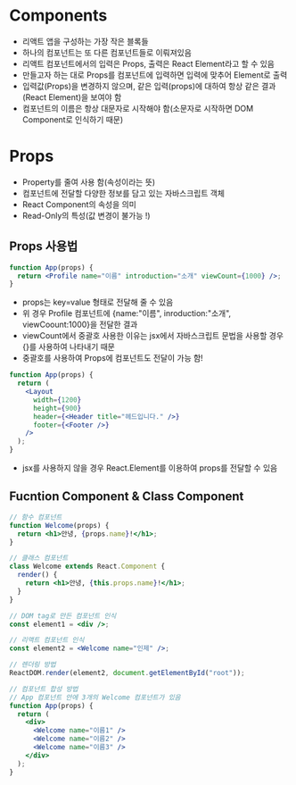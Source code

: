 # Components

- 리액트 앱을 구성하는 가장 작은 블록들
- 하나의 컴포넌트는 또 다른 컴포넌트들로 이뤄져있음
- 리액트 컴포넌트에서의 입력은 Props, 출력은 React Element라고 할 수 있음
- 만들고자 하는 대로 Props를 컴포넌트에 입력하면 입력에 맞추어 Element로 출력
- 입력값(Props)을 변경하지 않으며, 같은 입력(props)에 대하여 항상 같은 결과(React Element)을 보여야 함
- 컴포넌트의 이름은 항상 대문자로 시작해야 함(소문자로 시작하면 DOM Component로 인식하기 때문)

# Props

- Property를 줄여 사용 함(속성이라는 뜻)
- 컴포넌트에 전달할 다양한 정보를 담고 있는 자바스크립트 객체
- React Component의 속성을 의미
- Read-Only의 특성(값 변경이 불가능 !)

## Props 사용법

```jsx
function App(props) {
  return <Profile name="이름" introduction="소개" viewCount={1000} />;
}
```

- props는 key=value 형태로 전달해 줄 수 있음
- 위 경우 Profile 컴포넌트에 {name:"이름", inroduction:"소개", viewCoount:1000}을 전달한 결과
- viewCount에서 중괄호 사용한 이유는 jsx에서 자바스크립트 문법을 사용할 경우 {}를 사용하여 나타내기 때문
- 중괄호를 사용하여 Props에 컴포넌트도 전달이 가능 함!

```jsx
function App(props) {
  return (
    <Layout
      width={1200}
      height={900}
      header={<Header title="헤드입니다." />}
      footer={<Footer />}
    />
  );
}
```

- jsx를 사용하지 않을 경우 React.Element를 이용하여 props를 전달할 수 있음

## Fucntion Component & Class Component

```jsx
// 함수 컴포넌트
function Welcome(props) {
  return <h1>안녕, {props.name}!</h1>;
}

// 클래스 컴포넌트
class Welcome extends React.Component {
  render() {
    return <h1>안녕, {this.props.name}!</h1>;
  }
}

// DOM tag로 만든 컴포넌트 인식
const element1 = <div />;

// 리액트 컴포넌트 인식
const element2 = <Welcome name="인제" />;

// 렌더링 방법
ReactDOM.render(element2, document.getElementById("root"));

// 컴포넌트 합성 방법
// App 컴포넌트 안에 3개의 Welcome 컴포넌트가 있음
function App(props) {
  return (
    <div>
      <Welcome name="이름1" />
      <Welcome name="이름2" />
      <Welcome name="이름3" />
    </div>
  );
}
```

